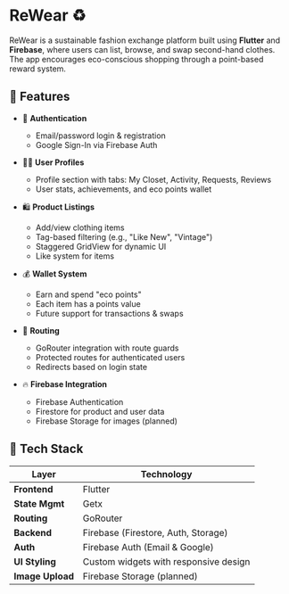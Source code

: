 # ReWear ♻️

ReWear is a sustainable fashion exchange platform built using **Flutter** and **Firebase**, where users can list, browse, and swap second-hand clothes. The app encourages eco-conscious shopping through a point-based reward system.

## 🌟 Features

- 🔐 **Authentication**

  - Email/password login & registration
  - Google Sign-In via Firebase Auth

- 🧑‍💼 **User Profiles**

  - Profile section with tabs: My Closet, Activity, Requests, Reviews
  - User stats, achievements, and eco points wallet

- 🛍️ **Product Listings**

  - Add/view clothing items
  - Tag-based filtering (e.g., "Like New", "Vintage")
  - Staggered GridView for dynamic UI
  - Like system for items

- 💰 **Wallet System**

  - Earn and spend "eco points"
  - Each item has a points value
  - Future support for transactions & swaps

- 🧭 **Routing**

  - GoRouter integration with route guards
  - Protected routes for authenticated users
  - Redirects based on login state

- 🔥 **Firebase Integration**
  - Firebase Authentication
  - Firestore for product and user data
  - Firebase Storage for images (planned)

## 🧱 Tech Stack

| Layer            | Technology                            |
| ---------------- | ------------------------------------- |
| **Frontend**     | Flutter                               |
| **State Mgmt**   | Getx                                  |
| **Routing**      | GoRouter                              |
| **Backend**      | Firebase (Firestore, Auth, Storage)   |
| **Auth**         | Firebase Auth (Email & Google)        |
| **UI Styling**   | Custom widgets with responsive design |
| **Image Upload** | Firebase Storage (planned)            |
